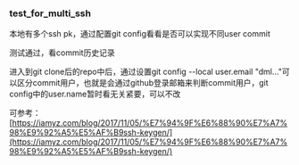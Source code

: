 ### test_for_multi_ssh
本地有多个ssh pk，通过配置git config看看是否可以实现不同user commit

测试通过，看commit历史记录

进入到git clone后的repo中后，通过设置git config --local user.email "dml..."可以区分commit用户，也就是会通过github登录邮箱来判断commit用户，git config中的user.name暂时看无关紧要，可以不改

可参考：[https://iamyz.com/blog/2017/11/05/%E7%94%9F%E6%88%90%E7%A7%98%E9%92%A5%E5%AF%B9ssh-keygen/](https://iamyz.com/blog/2017/11/05/%E7%94%9F%E6%88%90%E7%A7%98%E9%92%A5%E5%AF%B9ssh-keygen/)
